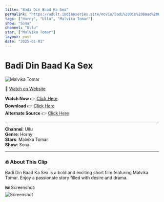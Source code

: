 ```yaml
---
title: "Badi Din Baad Ka Sex"
permalink: "https://adult.indianseries.site/movie/Badi%20Din%20Baad%20Ka%20Sex"
tags: ["Horny", "Ullu", "Malvika Tomar"]
show: "Sona"
channel: "Ullu"
star: ["Malvika Tomar"]
layout: post
date: "2025-01-01"
---
```


# Badi Din Baad Ka Sex

![Malvika Tomar](https://shorts.desisins.com/wp-content/uploads/2024/11/Malvika-Tomar-Sona-Ullu-DesiSins.com_.jpg)

🔗 [Watch on Website](https://adult.indianseries.site/movie/Badi%20Din%20Baad%20Ka%20Sex)

**Watch Now** 👉 [Click Here](https://adult.indianseries.site/movie/Badi%20Din%20Baad%20Ka%20Sex)  
**Download** 👉 [Click Here](https://adult.indianseries.site/movie/Badi%20Din%20Baad%20Ka%20Sex)  
**Alternate Source** 👉 [Click Here](https://adult.indianseries.site/movie/Badi%20Din%20Baad%20Ka%20Sex)

---

**Channel**: Ullu  
**Genre**: Horny  
**Stars**: Malvika Tomar  
**Show**: Sona

---

### 🔥 About This Clip

Badi Din Baad Ka Sex is a bold and exciting short film featuring Malvika Tomar. Enjoy a passionate story filled with desire and drama.
 
🖼️ Screenshot:  
![Screenshot](https://shorts.desisins.com/wp-content/uploads/2024/11/Malvika-Tomar-Sona-Ullu-DesiSins.com_.jpg)
